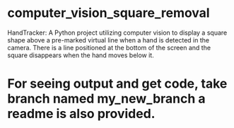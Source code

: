 # computer_vision_square_removal
HandTracker: A Python project utilizing computer vision to display a square shape above a pre-marked virtual line when a hand is detected in the camera. There is a  line positioned at the bottom of the screen and the square disappears when the hand moves below it.
# For seeing output and get code, take branch named my_new_branch a readme is also provided.
